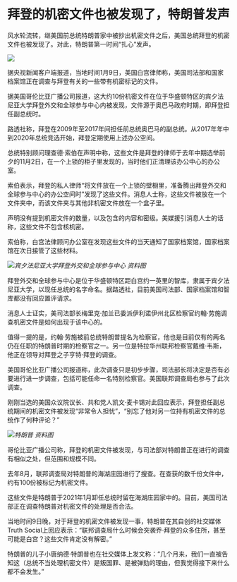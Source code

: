 # 拜登的机密文件也被发现了，特朗普发声

风水轮流转，继美国前总统特朗普家中被抄出机密文件之后，美国总统拜登的机密文件也被发现了。对此，特朗普第一时间“扎心”发声。

![](https://inews.gtimg.com/newsapp_bt/0/15603194530/1000)

据央视新闻客户端报道，当地时间1月9日，美国白宫律师称，美国司法部和国家档案馆正在调查与拜登有关的一些带有机密标记的文件。

据美国哥伦比亚广播公司报道，这大约10份机密文件在位于华盛顿特区的宾夕法尼亚大学拜登外交和全球参与中心内被发现，文件源于奥巴马政府时期，即拜登担任副总统时。

路透社称，拜登在2009年至2017年间担任前总统奥巴马的副总统。从2017年年中到2020年总统竞选开始，拜登定期使用上述办公空间。

总统特别顾问理查德·索伯在声明中称，这些文件是拜登的律师于去年中期选举前夕的11月2日，在一个上锁的柜子里发现的，当时他们正清理该办公中心的办公室。

索伯表示，拜登的私人律师“将文件放在一个上锁的壁橱里，准备腾出拜登外交和全球参与中心的办公空间时”发现了这些文件。消息人士称，这些文件被放在一个文件夹中，而该文件夹与其他非机密文件放在一个盒子里。

声明没有提到机密文件的数量，以及包含的内容和密级。美媒援引消息人士的话称，这些文件不包含核机密。

索伯称，白宫法律顾问办公室在发现这些文件的当天通知了国家档案馆，国家档案馆在次日接管了这些材料。

![](https://inews.gtimg.com/newsapp_bt/0/15603194532/1000)_宾夕法尼亚大学拜登外交和全球参与中心
资料图_

拜登外交和全球参与中心是位于华盛顿特区距白宫约一英里的智库，隶属于宾夕法尼亚大学，以现任总统的名字命名。据路透社，目前美国司法部、国家档案馆和智库都没有回应置评请求。

消息人士证实，美司法部长梅里克·加兰已委派伊利诺伊州北区检察官约翰·劳施调查机密文件是如何出现于该中心的。

值得一提的是，约翰·劳施被前总统特朗普提名为检察官，他也是目前仅有的两名仍在任职的特朗普时期的检察官之一。另一位是特拉华州联邦检察官戴维·韦斯，他正在领导对拜登之子亨特·拜登的调查。

美国哥伦比亚广播公司报道称，此次调查只是初步步骤，司法部长将决定是否有必要进行进一步调查，包括可能任命一名特别检察官。美国联邦调查局也参与了此次调查。

刚刚当选的美国众议院议长、共和党人凯文·麦卡锡对此回应表示，拜登担任副总统期间的机密文件被发现“非常令人担忧”，“别忘了他对另一位持有机密文件的总统作了何种评论？”

![](https://inews.gtimg.com/newsapp_bt/0/15603194653/1000)_特朗普 资料图_

哥伦比亚广播公司称，拜登的机密文件被发现，与司法部对特朗普正在进行的调查有相似之处，但范围和规模不同。

去年8月，联邦调查局对特朗普的海湖庄园进行了搜查。在查获的数千份文件中，约有100份被标记为机密文件。

这些文件是特朗普于2021年1月卸任总统时留在海湖庄园家中的。目前，美国司法部正在调查特朗普对机密文件的处理是否合法。

当地时间9日晚，对于拜登的机密文件被发现一事，特朗普在其自创的社交媒体Truth
Social上回应表示：“联邦调查局什么时候会突袭乔·拜登的众多住所，甚至可能是白宫？这些文件肯定没有解密。”

特朗普的儿子小唐纳德·特朗普也在社交媒体上发文称：“几个月来，我们一直被告知这（总统不当处理机密文件）是叛国罪、是被弹劾的理由，但我觉得接下来什么都不会发生。”

